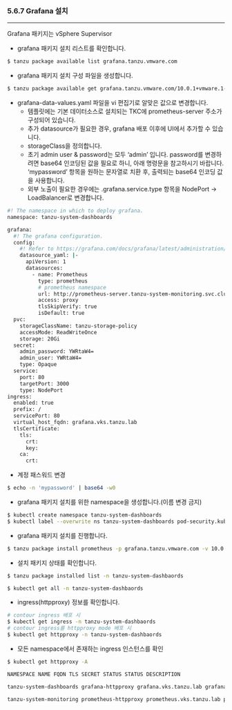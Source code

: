 ### **5.6.7 Grafana 설치**

---

Grafana 패키지는 vSphere Supervisor

- grafana 패키지 설치 리스트를 확인합니다.

```bash
$ tanzu package available list grafana.tanzu.vmware.com
```

- grafana 패키지 설치 구성 파일을 생성합니다.

```bash
$ tanzu package available get grafana.tanzu.vmware.com/10.0.1+vmware.1-tkg.3 --default-values-file-output grafana-data-values.yaml
```

- grafana-data-values.yaml 파일을 vi 편집기로 알맞은 값으로 변경합니다.
    - 템플릿에는 기본 데이터소스로 설치되는 TKC에 prometheus-server 주소가 구성되어 있습니다.
    - 추가 datasource가 필요한 경우, grafana 배포 이후에 UI에서 추가할 수 있습니다.
    - storageClass을 정의합니다.
    - 초기 admin user & password는 모두 ‘admin’ 입니다. password를 변경하려면 base64 인코딩된 값을 필요로 하니, 아래 명령문을 참고하시기 바랍니다. ‘mypassword’ 항목을 원하는 문자열로 치환 후, 출력되는 base64 인코딩 값을 사용합니다.
    - 외부 노출이 필요한 경우에는 .grafana.service.type 항목을 NodePort → LoadBalancer로 변경합니다.

```bash
#! The namespace in which to deploy grafana.
namespace: tanzu-system-dashboards

grafana:
  #! The grafana configuration.
  config:
    #! Refer to https://grafana.com/docs/grafana/latest/administration/provisioning/#example-data-source-config-file
    datasource_yaml: |-
      apiVersion: 1
      datasources:
        - name: Prometheus
          type: prometheus
          # prometheus namespace
          url: http://prometheus-server.tanzu-system-monitoring.svc.cluster.local
          access: proxy
          tlsSkipVerify: true
          isDefault: true
  pvc:
    storageClassName: tanzu-storage-policy
    accessMode: ReadWriteOnce
    storage: 20Gi
  secret:
    admin_password: YWRtaW4=
    admin_user: YWRtaW4=
    type: Opaque
  service:
    port: 80
    targetPort: 3000
    type: NodePort
ingress:
  enabled: true
  prefix: /
  servicePort: 80
  virtual_host_fqdn: grafana.vks.tanzu.lab
  tlsCertificate:
    tls:
      crt:
      key:
    ca:
      crt:

```

- 계정 패스워드 변경

```bash
$ echo -n 'mypassword' | base64 -w0
```

- grafana 패키지 설치를 위한 namespace을 생성합니다.(이름 변경 금지)

```bash
$ kubectl create namespace tanzu-system-dashboards
$ kubectl label --overwrite ns tanzu-system-dashboards pod-security.kubernetes.io/enforce=privileged
```

- grafana 패키지 설치를 진행합니다.

```bash
$ tanzu package install prometheus -p grafana.tanzu.vmware.com -v 10.0.1+vmware.1-tkg.3 --values-file grafana-data-values.yaml -n tanzu-system-dashboards
```

- 설치 패키지 상태를 확인합니다.

```bash
$ tanzu package installed list -n tanzu-system-dashbaords

$ kubectl get all -n tanzu-system-dashbaords
```

- ingress(httpproxy) 정보를 확인합니다.

```bash
# contour ingress 배포 시
$ kubectl get ingress -n tanzu-system-dashbaords
# contour ingress를 httpproxy mode 배포 시
$ kubectl get httpproxy -n tanzu-system-dashbaords
```

- 모든 namespace에서 존재하는 ingress 인스턴스를 확인

```bash
$ kubectl get httpproxy -A

NAMESPACE NAME FQDN TLS SECRET STATUS STATUS DESCRIPTION

tanzu-system-dashboards grafana-httpproxy grafana.vks.tanzu.lab grafana-tls valid Valid HTTPProxy

tanzu-system-monitoring prometheus-httpproxy prometheus.vks.tanzu.lab prometheus-tls valid Valid HTTPProxy
```

